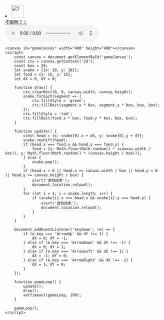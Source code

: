  <li>
<a href="https://zzz392.github.io/zzz/1.html">
<img alt="1" src="https://p1.ssl.qhimgs1.com/sdr/400__/t016fe23f8ee7eb2d01.jpg" width="40px" height="40px">
<div>不倒啊？！</div>
</a>
</li>
 <audio controls src="https://zzz392.github.io/zzz/%E5%BC%A0%E6%9D%B0%20-%20%E8%BF%99,%E5%B0%B1%E6%98%AF%E7%88%B1.mp3"></audio>
 <!DOCTYPE html>
<html lang="zh-CN">
<head>
    <meta charset="UTF-8">
    <title>贪吃蛇游戏</title>
    <style>
        canvas {
            display: block;
            margin: 20px auto;
            border: 1px solid #000;
        }
    </style>
</head>
<body>

    <canvas id="gameCanvas" width="400" height="400"></canvas>
    <script>
        const canvas = document.getElementById('gameCanvas');
        const ctx = canvas.getContext('2d');
        const box = 20;
        let snake = [{x: 10, y: 10}];
        let food = {x: 15, y: 15};
        let dX = 0, dY = 0;

        function draw() {
            ctx.clearRect(0, 0, canvas.width, canvas.height);
            snake.forEach(segment => {
                ctx.fillStyle = 'green';
                ctx.fillRect(segment.x * box, segment.y * box, box, box);
            });
            ctx.fillStyle = 'red';
            ctx.fillRect(food.x * box, food.y * box, box, box);
        }

        function update() {
            const head = {x: snake[0].x + dX, y: snake[0].y + dY};
            snake.unshift(head);
            if (head.x === food.x && head.y === food.y) {
                food = {x: Math.floor(Math.random() * (canvas.width / box)), y: Math.floor(Math.random() * (canvas.height / box))};
            } else {
                snake.pop();
            }
            if (head.x < 0 || head.x >= canvas.width / box || head.y < 0 || head.y >= canvas.height / box) {
                alert('游戏结束');
                document.location.reload();
            }
            for (let i = 1; i < snake.length; i++) {
                if (snake[i].x === head.x && snake[i].y === head.y) {
                    alert('游戏结束');
                    document.location.reload();
                }
            }
        }

        document.addEventListener('keydown', (e) => {
            if (e.key === 'ArrowUp' && dY !== 1) {
                dX = 0; dY = -1;
            } else if (e.key === 'ArrowDown' && dY !== -1) {
                dX = 0; dY = 1;
            } else if (e.key === 'ArrowLeft' && dX !== 1) {
                dX = -1; dY = 0;
            } else if (e.key === 'ArrowRight' && dX !== -1) {
                dX = 1; dY = 0;
            }
        });

        function gameLoop() {
            update();
            draw();
            setTimeout(gameLoop, 100);
        }

        gameLoop();
    </script>
</body>
</html>
